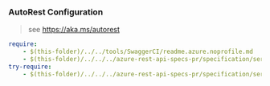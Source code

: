 ### AutoRest Configuration
> see https://aka.ms/autorest

``` yaml
require:
    - $(this-folder)/../../tools/SwaggerCI/readme.azure.noprofile.md
    - $(this-folder)/../../../azure-rest-api-specs-pr/specification/servicelinker/resource-manager/readme.md
try-require:
    - $(this-folder)/../../../azure-rest-api-specs-pr/specification/servicelinker/resource-manager/readme.powershell.md
```
